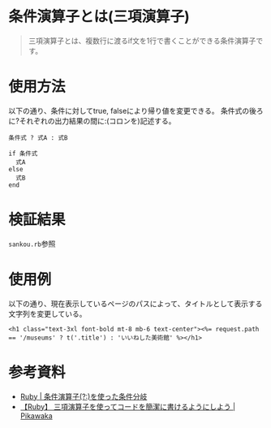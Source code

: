 # 条件演算子とは(三項演算子)
> 三項演算子とは、複数行に渡るif文を1行で書くことができる条件演算子です。 

# 使用方法
以下の通り、条件に対してtrue, falseにより帰り値を変更できる。
条件式の後ろに?それぞれの出力結果の間に:(コロンを)記述する。

```
条件式 ? 式A : 式B
```

```
if 条件式
  式A
else
  式B
end
```
# 検証結果
``sankou.rb``参照


# 使用例
以下の通り、現在表示しているページのパスによって、タイトルとして表示する文字列を変更している。

```
<h1 class="text-3xl font-bold mt-8 mb-6 text-center"><%= request.path == '/museums' ? t('.title') : 'いいねした美術館' %></h1>
```

# 参考資料
- [Ruby | 条件演算子(?:)を使った条件分岐](https://www.javadrive.jp/ruby/if/index10.html)
- [【Ruby】 三項演算子を使ってコードを簡潔に書けるようにしよう | Pikawaka](https://pikawaka.com/ruby/ternary-operator)
